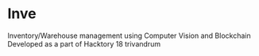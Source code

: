 # Inve
Inventory/Warehouse management using Computer Vision and Blockchain
Developed as a part of Hacktory 18 trivandrum
